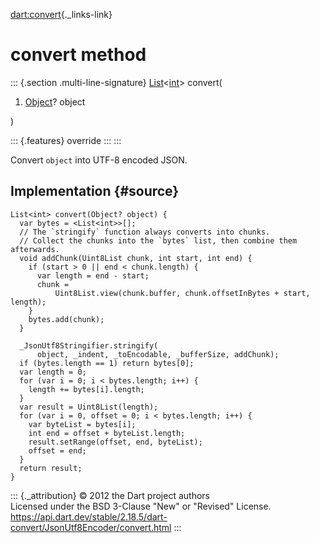 [dart:convert](../../dart-convert/dart-convert-library){._links-link}

convert method
==============

::: {.section .multi-line-signature}
[List](../../dart-core/list-class)\<[int](../../dart-core/int-class)\>
convert(

1.  [Object](../../dart-core/object-class)? object

)

::: {.features}
override
:::
:::

Convert `object` into UTF-8 encoded JSON.

Implementation {#source}
--------------

``` {.language-dart data-language="dart"}
List<int> convert(Object? object) {
  var bytes = <List<int>>[];
  // The `stringify` function always converts into chunks.
  // Collect the chunks into the `bytes` list, then combine them afterwards.
  void addChunk(Uint8List chunk, int start, int end) {
    if (start > 0 || end < chunk.length) {
      var length = end - start;
      chunk =
          Uint8List.view(chunk.buffer, chunk.offsetInBytes + start, length);
    }
    bytes.add(chunk);
  }

  _JsonUtf8Stringifier.stringify(
      object, _indent, _toEncodable, _bufferSize, addChunk);
  if (bytes.length == 1) return bytes[0];
  var length = 0;
  for (var i = 0; i < bytes.length; i++) {
    length += bytes[i].length;
  }
  var result = Uint8List(length);
  for (var i = 0, offset = 0; i < bytes.length; i++) {
    var byteList = bytes[i];
    int end = offset + byteList.length;
    result.setRange(offset, end, byteList);
    offset = end;
  }
  return result;
}
```

::: {._attribution}
© 2012 the Dart project authors\
Licensed under the BSD 3-Clause \"New\" or \"Revised\" License.\
<https://api.dart.dev/stable/2.18.5/dart-convert/JsonUtf8Encoder/convert.html>
:::
